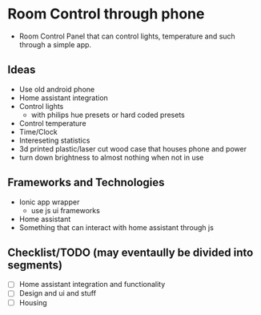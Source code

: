 # Room Control through phone
- Room Control Panel that can control lights, temperature and such through a simple app.

## Ideas
- Use old android phone
- Home assistant integration
- Control lights
    - with philips hue presets or hard coded presets
- Control temperature
- Time/Clock
- Intereseting statistics
- 3d printed plastic/laser cut wood case that houses phone and power
- turn down brightness to almost nothing when not in use

## Frameworks and Technologies
- Ionic app wrapper
    - use js ui frameworks
- Home assistant
- Something that can interact with home assistant through js

## Checklist/TODO  (may eventaully be divided into segments)
- [ ] Home assistant integration and functionality
- [ ] Design and ui and stuff
- [ ] Housing
